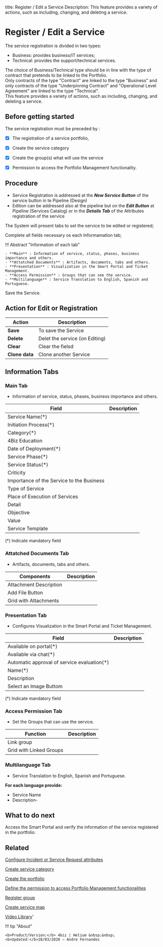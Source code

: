 title:  Register / Edit a Service
Description: This feature provides a variety of actions, such as including, changing, and deleting a service.

# Register / Edit a Service

The service registration is divided in two types:

-   Business: provides business/IT services;
-   Technical: provides the support/technical services.

The choice of Business/Technical type should be in line with the type of contract that pretends to be linked to the Portfolio.  
Only contracts of the type "Contract" are linked to the type "Business" and only contracts of the type "Underpinning Contract" and "Operational Level Agreement" are linked to the type "Technical".  
This feature provides a variety of actions, such as including, changing, and deleting a service.

## Before getting started

The service registration must be preceded by :

-   [X]  The registration of a service portfolio,

-   [X]  Create the service category

-   [X]  Create the group(s) what will use the service

-   [X]  Permission to access the Portfolio Management functionality.

## Procedure

-   Service Registration is addressed at the ***New Service Button*** of the service button in te Pipeline (Design)
-   Edition can be addressed also at the pipeline but on the ***Edit Button*** at Pipeline (Services Catalog) or in the ***Details Tab*** of the Attributes registration of the service 

The System will present tabs to set the service to be edited or registered;

Complete all fields necessary os each Informamation tab;

!!! Abstract "Information of each tab"
  
    - **Main** : Information of service, status, phases, business importance and others.
    - **Attatched Documents** : Artifacts, documents, tabs and others.
    - **Presentation** : Visualization in the Smart Portal and Ticket Management.
    - **Access Permission** : Groups that can see the service.
    - **Multilanguage** : Service Translation to English, Spanish and Portuguese.

Save the Service.

## Action for Edit or Registration

| Action             | Description                    |
|--------------------|--------------------------------|
| **Save**           | To save the Service            |
| **Delete**         | Delet the service (on Editing) |
| **Clear**          | Clear the fielsd               |
| **Clone data**     | Clone another Service          |

## Information Tabs

### Main Tab 
-   Information of service, status, phases, business importance and others.

| Field                                     | Description |
|-------------------------------------------|-------------|
| Service Name(\*)                          |             |
| Initiation Process(\*)                    |             |
| Category(\*)                              |             |
| 4Biz Education                            |             |
| Date of Deployment(\*)                    |             |
| Service Phase(\*)                         |             |
| Service Status(\*)                        |             |
| Criticity                                 |             |
| Importance of the Service to the Business |             |
| Type of Service                           |             |
| Place of Execution of Services            |             |
| Detail                                    |             |
| Objective                                 |             |
| Value                                     |             |
| Service Template                          |             |

(*) Indicate mandatory field

### Attatched Documents Tab
-   Artifacts, documents, tabs and others.

| Components                    | Description |
|-------------------------------|-------------|
|  Attachment Description       |             |
|  Add File Button              |             |
|  Grid with Attachments        |             |

### Presentation Tab 
-  Configures Visualization in the Smart Portal and Ticket Management.

| Field                                        | Description |
|----------------------------------------------|-------------|
| Available on portal(\*)                      |             |
| Available via chat(\*)                       |             |
| Automatic approval of service evaluation(\*) |             |
| Name(\*)                                     |             |
| Description                                  |             |
| Select an Image Buttom                       |             |

(*) Indicate mandatory field

### Access Permission Tab
- Set the Groups that can use the service.

| Function                   | Description |
|----------------------------|-------------|
| Link group                 |             |
| Grid with Linked Groups    |             |

### Multilanguage Tab
- Service Translation to English, Spanish and Portuguese.

**For each language provide:** 
-   Service Name 
-   Description-

## What to do next

Access the Smart Portal and verify the information of the service registered in
the portfolio.

## Related

[Configure Incident or Service Request attributes](/en-us/4biz-helium/processes/portfolio-and-catalog/use/configure-services-attributes.html)

[Create service category](/en-us/4biz-helium/processes/portfolio-and-catalog/configuration/create-service-category.html)

[Create the portfolio](/en-us/4biz-helium/processes/portfolio-and-catalog/use/create-the-portfolio.html)

[Define the permission to access Portfolio Management functionalities](/en-us/4biz-helium/processes/portfolio-and-catalog/configuration/access-portfolio-management.html)

[Register group](/en-us/4biz-helium/initial-settings/access-settings/user/register-groups.html)

[Create service map](/en-us/4biz-helium/processes/portfolio-and-catalog/use/create-service-map.html)

<i class='fa fa-youtube-play  fa-2x' style='color:#97ce17;vertical-align: middle;'> </i> [Video Library](https://www.youtube.com/playlist?list=PLB5qK2uzf2RNx1eXRaihDR_bxXjGhgFut)'

!!! tip "About"

    <b>Product/Version:</b> 4biz | Helium &nbsp;&nbsp;
    <b>Updated:</b>28/03/2020 – Andre Fernandes
